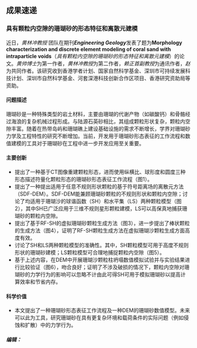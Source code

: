 ## 成果速递

### 具有颗粒内空隙的珊瑚砂的形态特征和离散元建模

近日，*黄林冲教授* 团队在期刊***Engineering Geology***发表了题为**Morphology characterization and discrete element modeling of coral sand with intraparticle voids**（*具有颗粒内空隙的珊瑚砂的形态特征和离散元建模*）的论文。*黄帅博士*为第一作者，*黄林冲教授*为第二作者，*赖正首副教授*为通讯作者，*赵*为共同作者。该研究收到香港学者计划、国家自然科学基金、深圳市可持续发展科技计划、深圳市自然科学基金、河套深港科技创新合作区项目、香港研究资助局等资助。

#### 问题描述

珊瑚砂是一种特殊类型的岩土材料，主要由珊瑚的代谢产物（如碳酸钙）和骨骼经过海浪的复杂机械过程形成。与陆源石英砂相比，其组成颗粒形状复杂，颗粒内空隙丰富。随着在热带岛屿和珊瑚礁上建设基础设施的需求不断增长，学界对珊瑚砂力学及工程特性的研究不断增加。当前，开发用于珊瑚砂形态表征的工作流程和数值建模的工具对于珊瑚砂在工程中进一步开发应用至关重要。

#### 主要创新

- 提出了一种基于CT图像重建颗粒形态，进而使用纵横比、球形度和圆度三种形态描述符量化颗粒形态的珊瑚砂形态表征工作流程（图1）。
- 提出了一种提出适用于任意不规则形状颗粒的基于符号距离场的离散元方法（SDF-DEM）。SDF-DEM能兼顾珊瑚砂颗粒的不规则形状和颗粒内空隙；讨论了均适用于珊瑚沙的球谐函数（SH）和水平集（LS）两种颗粒模型（图2），其中SH已广泛应用于三维不规则星形颗粒建模，LS可以高保真地捕获珊瑚砂的颗粒内空隙。
- 提出了基于RF-SH的虚拟珊瑚砂颗粒生成方法（图3），进一步提出了棒状颗粒的生成方法（图4），证明了RF-SH颗粒生成方法在虚拟珊瑚沙颗粒生成方面高度有效。
- 讨论了SH和LS两种颗粒模型的准确性。其中，SH颗粒模型可用于高度不规则形状的珊瑚砂建模；LS颗粒模型可合理地捕捉颗粒内空隙（图5）。
- 基于上述内容，在DEM中开展珊瑚沙颗粒柱坍塌数值模拟试验并与实验结果进行比较验证（图6），吻合良好；证明了不涉及破损的情况下，颗粒内空隙对珊瑚砂的力学行为的影响可以忽略不计由此可得SH可用于模拟珊瑚砂以提高计算效率和节省内存。

#### 科学价值

  - 本文提出了一种珊瑚砂形态表征工作流程及一种DEM的珊瑚砂数值模型。未来可以此为工具，研究珊瑚砂在具有更复杂环境和载荷条件的实际问题（例如侵蚀和扩散）中的力学行为。


##### 编辑：
